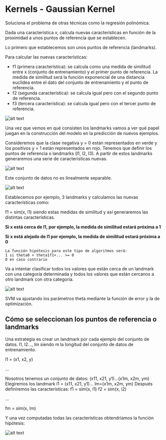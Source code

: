 # Kernels - Gaussian Kernel

Soluciona el problema de otras técnicas como la regresión polinómica.

Dada una característica x, calcula nuevas características en función de la proximidad a unos puntos de referencia que se establecen.

Lo primero que establecemos son unos puntos de referencia (landmarks).

Para calcular las nuevas características:

- f1 (primera característica): se calcula como una medida de similitud entre x (conjunto de entrenamiento) y el primer punto de referencia. La medida de similitud será la función exponencial de una distancia euclídea entre el dato del conjunto de entrenamiento y el punto de referencia.
- f2 (segunda característica): se calcula igual pero con el segundo punto de referencia.
- f3 (tercera característica): se calcula igual pero con el tercer punto de referencia.

![alt text](image-13.png)

Una vez que vemos en qué consisten los landmarks vamos a ver qué papel juegan en la construcción del modelo en la predicción de nuevos ejemplos.

Consideremos que la clase negativa y = 0 están representados en verde y los positivos y = 1 están representados en rojo.
Tenemos que definir los puntos de referencia o landmarks (l1, l2, l3). A partir de estos landmarks generaremos una serie de características nuevas.

![alt text](image-14.png)

Este conjunto de datos no es linealmente separable.

![alt text](image-15.png)

Establecemos por ejemplo, 3 landmarks y calculamos las nuevas características como:

f1 = sim(x, l1) siendo estas medidas de similitud y así generaremos las distintas características.

**Si x está cerca de l1, por ejemplo, la medida de similitud estará próxima a 1**

**Si x está alejado de l1 por ejemplo, la medida de similitud estará próxima a 0**

```{note}
La función hipótesis para este tipo de algoritmos será:
1 si theta0 + theta1f1+... >= 0
0 en caso contrario
```

Va a intentar clasificar todos los valores que están cerca de un landmark con una categoría determinada y todos los valores que están cercanos a otro landmark con otra categoría.

![alt text](image-16.png)

SVM va ajustando los parámetros theta mediante la función de error y la de optimización.

## Cómo se seleccionan los puntos de referencia o landmarks

Una estrategia es crear un landmark por cada ejemplo del conjunto de datos. l1, l2..., lm siendo m la longitud del conjunto de datos de entrenamiento.

l1 = (x1, x2, y)

...


Nosotros tenemos un conjunto de datos: (x11, x21, y1)...(x1m, x2m, ym)
Elegiremos los landmark l1 = (x11, x21, y1)... lm=(x1m, x2m, ym)
Después definiremos las características:
f1 = sim(x, l1)
f2 = sim(x, l2)

...

fm = sim(x, lm)

Y una vez computadas todas las características obtendríamos la función hipótesis:

![alt text](image-17.png)


